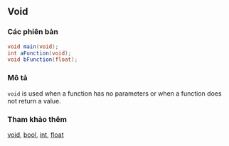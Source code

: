 ## Void

### Các phiên bản
```glsl
void main(void);
int aFunction(void);
void bFunction(float);
```

### Mô tả
```void``` is used when a function has no parameters or when a function does not return a value.

### Tham khảo thêm
[void](/glossary/?lan=vi&search=void), [bool](/glossary/?lan=vi&search=bool), [int](/glossary/?lan=vi&search=int), [float](/glossary/?lan=vi&search=float)
